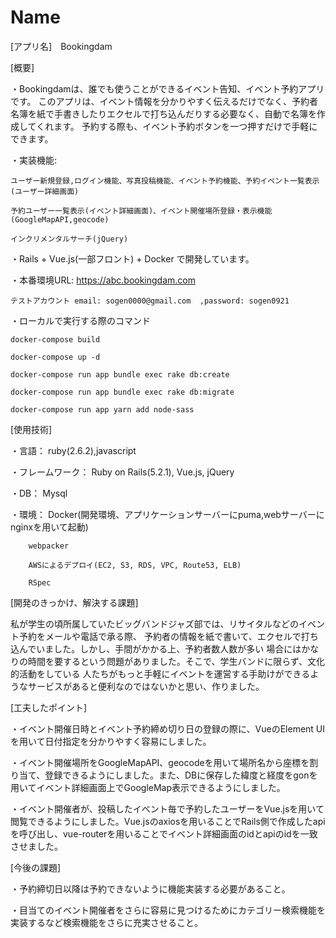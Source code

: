 # Name
[アプリ名]　Bookingdam


[概要]  

・Bookingdamは、誰でも使うことができるイベント告知、イベント予約アプリです。
  このアプリは、イベント情報を分かりやすく伝えるだけでなく、予約者名簿を紙で手書きしたりエクセルで打ち込んだりする必要なく、自動で名簿を作成してくれます。
  予約する際も、イベント予約ボタンを一つ押すだけで手軽にできます。


・実装機能: 

    ユーザー新規登録,ログイン機能、写真投稿機能、イベント予約機能、予約イベント一覧表示(ユーザー詳細画面)

    予約ユーザー一覧表示(イベント詳細画面)、イベント開催場所登録・表示機能(GoogleMapAPI,geocode)

    インクリメンタルサーチ(jQuery)


・Rails + Vue.js(一部フロント) + Docker で開発しています。


・本番環境URL:  https://abc.bookingdam.com

    テストアカウント email: sogen0000@gmail.com  ,password: sogen0921

                
・ローカルで実行する際のコマンド

    docker-compose build

    docker-compose up -d 

    docker-compose run app bundle exec rake db:create

    docker-compose run app bundle exec rake db:migrate

    docker-compose run app yarn add node-sass


[使用技術]

・言語： ruby(2.6.2),javascript

・フレームワーク： Ruby on Rails(5.2.1), Vue.js, jQuery

・DB： Mysql

・環境： Docker(開発環境、アプリケーションサーバーにpuma,webサーバーにnginxを用いて起動)

        webpacker

        AWSによるデプロイ(EC2, S3, RDS, VPC, Route53, ELB)

        RSpec


[開発のきっかけ、解決する課題]

  私が学生の頃所属していたビッグバンドジャズ部では、リサイタルなどのイベント予約をメールや電話で承る際、
予約者の情報を紙で書いて、エクセルで打ち込んでいました。しかし、手間がかかる上、予約者数人数が多い
場合にはかなりの時間を要するという問題がありました。そこで、学生バンドに限らず、文化的活動をしている
人たちがもっと手軽にイベントを運営する手助けができるようなサービスがあると便利なのではないかと思い、作りました。


[工夫したポイント]

・イベント開催日時とイベント予約締め切り日の登録の際に、VueのElement UIを用いて日付指定を分かりやすく容易にしました。


・イベント開催場所をGoogleMapAPI、geocodeを用いて場所名から座標を割り当て、登録できるようにしました。また、DBに保存した緯度と経度をgonを用いてイベント詳細画面上でGoogleMap表示できるようにしました。


・イベント開催者が、投稿したイベント毎で予約したユーザーをVue.jsを用いて閲覧できるようにしました。Vue.jsのaxiosを用いることでRails側で作成したapiを呼び出し、vue-routerを用いることでイベント詳細画面のidとapiのidを一致させました。


[今後の課題]

・予約締切日以降は予約できないように機能実装する必要があること。


・目当てのイベント開催者をさらに容易に見つけるためにカテゴリー検索機能を実装するなど検索機能をさらに充実させること。
